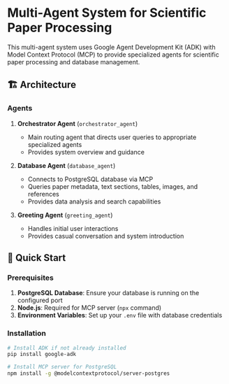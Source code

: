 # Multi-Agent System for Scientific Paper Processing

This multi-agent system uses Google Agent Development Kit (ADK) with Model Context Protocol (MCP) to provide specialized agents for scientific paper processing and database management.

## 🏗️ Architecture

### Agents

1. **Orchestrator Agent** (`orchestrator_agent`)
   - Main routing agent that directs user queries to appropriate specialized agents
   - Provides system overview and guidance

2. **Database Agent** (`database_agent`) 
   - Connects to PostgreSQL database via MCP
   - Queries paper metadata, text sections, tables, images, and references
   - Provides data analysis and search capabilities

3. **Greeting Agent** (`greeting_agent`)
   - Handles initial user interactions
   - Provides casual conversation and system introduction

## 🚀 Quick Start

### Prerequisites

1. **PostgreSQL Database**: Ensure your database is running on the configured port
2. **Node.js**: Required for MCP server (`npx` command)
3. **Environment Variables**: Set up your `.env` file with database credentials

### Installation

```bash
# Install ADK if not already installed
pip install google-adk

# Install MCP server for PostgreSQL
npm install -g @modelcontextprotocol/server-postgres